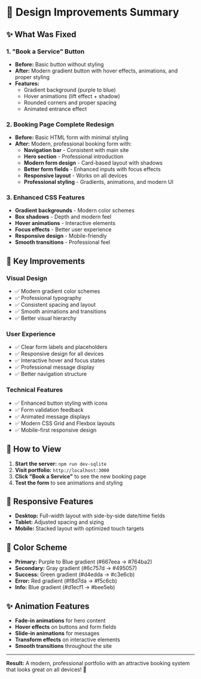 # 🎨 Design Improvements Summary

## ✨ What Was Fixed

### 1. **"Book a Service" Button** 
- **Before:** Basic button without styling
- **After:** Modern gradient button with hover effects, animations, and proper styling
- **Features:**
  - Gradient background (purple to blue)
  - Hover animations (lift effect + shadow)
  - Rounded corners and proper spacing
  - Animated entrance effect

### 2. **Booking Page Complete Redesign**
- **Before:** Basic HTML form with minimal styling
- **After:** Modern, professional booking form with:
  - **Navigation bar** - Consistent with main site
  - **Hero section** - Professional introduction
  - **Modern form design** - Card-based layout with shadows
  - **Better form fields** - Enhanced inputs with focus effects
  - **Responsive layout** - Works on all devices
  - **Professional styling** - Gradients, animations, and modern UI

### 3. **Enhanced CSS Features**
- **Gradient backgrounds** - Modern color schemes
- **Box shadows** - Depth and modern feel
- **Hover animations** - Interactive elements
- **Focus effects** - Better user experience
- **Responsive design** - Mobile-friendly
- **Smooth transitions** - Professional feel

## 🎯 Key Improvements

### **Visual Design**
- ✅ Modern gradient color schemes
- ✅ Professional typography
- ✅ Consistent spacing and layout
- ✅ Smooth animations and transitions
- ✅ Better visual hierarchy

### **User Experience**
- ✅ Clear form labels and placeholders
- ✅ Responsive design for all devices
- ✅ Interactive hover and focus states
- ✅ Professional message display
- ✅ Better navigation structure

### **Technical Features**
- ✅ Enhanced button styling with icons
- ✅ Form validation feedback
- ✅ Animated message displays
- ✅ Modern CSS Grid and Flexbox layouts
- ✅ Mobile-first responsive design

## 🚀 How to View

1. **Start the server:** `npm run dev-sqlite`
2. **Visit portfolio:** `http://localhost:3000`
3. **Click "Book a Service"** to see the new booking page
4. **Test the form** to see animations and styling

## 📱 Responsive Features

- **Desktop:** Full-width layout with side-by-side date/time fields
- **Tablet:** Adjusted spacing and sizing
- **Mobile:** Stacked layout with optimized touch targets

## 🎨 Color Scheme

- **Primary:** Purple to Blue gradient (#667eea → #764ba2)
- **Secondary:** Gray gradient (#6c757d → #495057)
- **Success:** Green gradient (#d4edda → #c3e6cb)
- **Error:** Red gradient (#f8d7da → #f5c6cb)
- **Info:** Blue gradient (#d1ecf1 → #bee5eb)

## ✨ Animation Features

- **Fade-in animations** for hero content
- **Hover effects** on buttons and form fields
- **Slide-in animations** for messages
- **Transform effects** on interactive elements
- **Smooth transitions** throughout the site

---

**Result:** A modern, professional portfolio with an attractive booking system that looks great on all devices! 🎉
